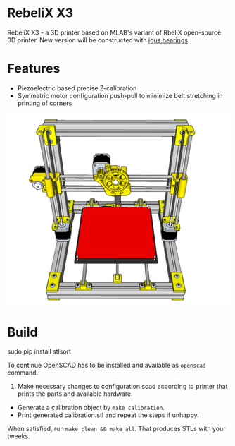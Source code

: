 RebeliX X3
=======
RebeliX X3 - a 3D printer based on MLAB's variant of RbeliX open-source 3D printer. New version will be constructed with [igus bearings](https://www.igus.cz/drylin/linear-guide).

Features
=====

* Piezoelectric based precise Z-calibration
* Symmetric motor configuration push-pull to minimize belt stretching in printing of corners



![RebeliX](Rebelix_render.png "Preview of assembled printer" )



Build
=====

   sudo pip install stlsort


To continue OpenSCAD has to be installed and available as `openscad` command.

1. Make necessary changes to configuration.scad according to printer that prints the parts and available hardware. 
* Generate a calibration object by `make calibration`.
* Print generated calibration.stl and repeat the steps if unhappy.

When satisfied, run `make clean && make all`. That produces STLs with your tweeks.

